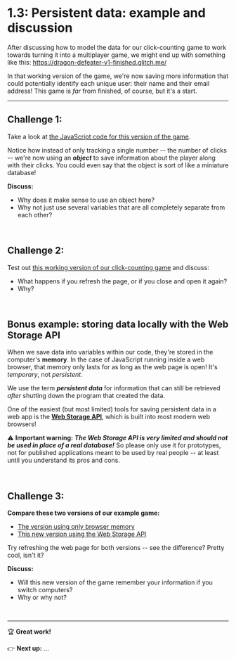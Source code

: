 # 1.3: Persistent data: example and discussion

After discussing how to model the data for our click-counting game to work towards turning it into a multiplayer game, we might end up with something like this: https://dragon-defeater-v1-finished.glitch.me/

In that working version of the game, we're now saving more information that could potentially identify each unique user: their name and their email address! This game is *far* from finished, of course, but it's a start.

<hr/>

## Challenge 1:

Take a look at [the JavaScript code for this version of the game](https://glitch.com/edit/#!/dragon-defeater-v1-finished).

Notice how instead of only tracking a single number -- the number of clicks -- we're now using an ***object*** to save information about the player along with their clicks. You could even say that the object is sort of like a miniature database!

**Discuss:**

  - Why does it make sense to use an object here?
  - Why not just use several variables that are all completely separate from each other?

<br/>

## Challenge 2:

Test out [this working version of our click-counting game](https://dragon-defeater-v1-finished.glitch.me/) and discuss:
    
  - What happens if you refresh the page, or if you close and open it again?
  - Why?

<br/>

## Bonus example: storing data locally with the Web Storage API

When we save data into variables within our code, they're stored in the computer's **memory**. In the case of JavaScript running inside a web browser, that memory only lasts for as long as the web page is open! It's *temporary*, not *persistent*.

We use the term ***persistent data*** for information that can still be retrieved *after* shutting down the program that created the data.

One of the easiest (but most limited) tools for saving persistent data in a web app is the [**Web Storage API**](https://developer.mozilla.org/en-US/docs/Web/API/Web_Storage_API/Using_the_Web_Storage_API), which is built into most modern web browsers!

:warning: **Important warning:** ***The Web Storage API is very limited and should not be used in place of a real database!*** So please only use it for prototypes, not for published applications meant to be used by real people -- at least until you understand its pros and cons.

<br/>

## Challenge 3:

**Compare these two versions of our example game:**

  - [The version using only browser memory](https://dragon-defeater-v1-finished.glitch.me/)
  - [This new version using the Web Storage API](https://dragon-defeater-v1-localstorage.glitch.me/)

Try refreshing the web page for both versions -- see the difference? Pretty cool, isn't it?

**Discuss:**

  - Will this new version of the game remember your information if you switch computers?
  - Why or why not?

<br/>


<hr/>

:trophy: **Great work!**

:point_right: **Next up:** ...
